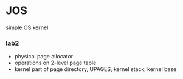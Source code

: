 # JOS
simple OS kernel
### lab2
* physical page allocator
* operations on 2-level page table
* kernel part of page directory, UPAGES, kernel stack, kernel base
